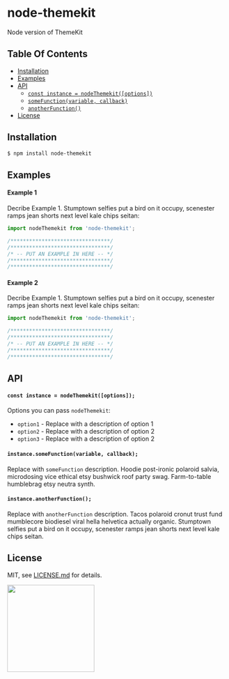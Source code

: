 # node-themekit

Node version of ThemeKit

## Table Of Contents

- [Installation](#installation)
- [Examples](#examples)
- [API](#api)
    + [`const instance = nodeThemekit([options])`](#const-instance-nodethemekit-options)
    + [`someFunction(variable, callback)`](#somefunction-variable-callback)
    + [`anotherFunction()`](#anotherfunction)
- [License](http://github.com/Shopify/node-themekit/blob/master/LICENSE.md)

## Installation
```bash
$ npm install node-themekit
```

## Examples

#### Example 1

Decribe Example 1. Stumptown selfies put a bird on it occupy, scenester ramps jean shorts next level kale chips seitan:

```javascript
import nodeThemekit from 'node-themekit';

/********************************/
/********************************/
/* -- PUT AN EXAMPLE IN HERE -- */
/********************************/
/********************************/
```

#### Example 2

Decribe Example 1. Stumptown selfies put a bird on it occupy, scenester ramps jean shorts next level kale chips seitan:

```javascript
import nodeThemekit from 'node-themekit';

/********************************/
/********************************/
/* -- PUT AN EXAMPLE IN HERE -- */
/********************************/
/********************************/
```

## API

#### `const instance = nodeThemekit([options]);`

Options you can pass `nodeThemekit`:
- `option1` - Replace with a description of option 1
- `option2` - Replace with a description of option 2
- `option3` - Replace with a description of option 2

#### `instance.someFunction(variable, callback);`

Replace with `someFunction` description. Hoodie post-ironic polaroid salvia, microdosing vice ethical etsy bushwick roof party swag. Farm-to-table humblebrag etsy neutra synth.

#### `instance.anotherFunction();`

Replace with `anotherFunction` description. Tacos polaroid cronut trust fund mumblecore biodiesel viral hella helvetica actually organic. Stumptown selfies put a bird on it occupy, scenester ramps jean shorts next level kale chips seitan.

## License

MIT, see [LICENSE.md](http://github.com/Shopify/node-themekit/blob/master/LICENSE.md) for details.

<img src="https://cdn.shopify.com/shopify-marketing_assets/builds/19.0.0/shopify-full-color-black.svg" width="200" />
